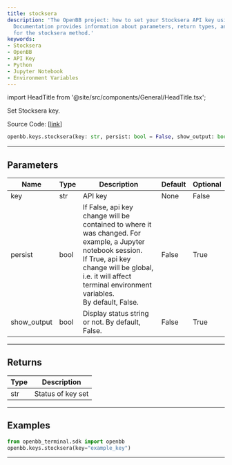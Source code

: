 ```yaml
---
title: stocksera
description: 'The OpenBB project: how to set your Stocksera API key using Python.
  Documentation provides information about parameters, return types, and examples
  for the stocksera method.'
keywords:
- Stocksera
- OpenBB
- API Key
- Python
- Jupyter Notebook
- Environment Variables
---
```


import HeadTitle from '@site/src/components/General/HeadTitle.tsx';

<HeadTitle title="stocksera - Keys - Reference | OpenBB SDK Docs" />

Set Stocksera key.

Source Code: [[link](https://github.com/OpenBB-finance/OpenBBTerminal/tree/main/openbb_terminal/keys_model.py#L2545)]

```python
openbb.keys.stocksera(key: str, persist: bool = False, show_output: bool = False)
```

---

## Parameters

| Name | Type | Description | Default | Optional |
| ---- | ---- | ----------- | ------- | -------- |
| key | str | API key | None | False |
| persist | bool | If False, api key change will be contained to where it was changed. For example, a Jupyter notebook session.<br/>If True, api key change will be global, i.e. it will affect terminal environment variables.<br/>By default, False. | False | True |
| show_output | bool | Display status string or not. By default, False. | False | True |


---

## Returns

| Type | Description |
| ---- | ----------- |
| str | Status of key set |
---

## Examples

```python
from openbb_terminal.sdk import openbb
openbb.keys.stocksera(key="example_key")
```

---
